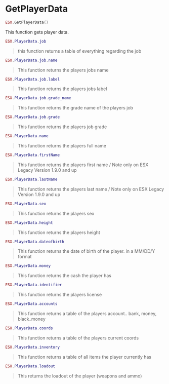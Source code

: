 # GetPlayerData

```lua
ESX.GetPlayerData()
```

This function gets player data.


```lua
ESX.PlayerData.job
```

> this function returns a table of everything regarding the job

```lua 
ESX.PlayerData.job.name
```

> This function returns the players jobs name

```lua 
ESX.PlayerData.job.label
```

> This function returns the players jobs label

```lua
ESX.PlayerData.job.grade_name
```

> This function returns the grade name of the players job

```lua
ESX.PlayerData.job.grade
```

> This function returns the players job grade

```lua 
ESX.PlayerData.name
```

> This function returns the players full name

```lua
ESX.PlayerData.firstName
```

> This function returns the players first name / Note only on ESX Legacy Version 1.9.0 and up

```lua
ESX.PlayerData.lastName
```

> This function returns the players last name / Note only on ESX Legacy Version 1.9.0 and up

```lua 
ESX.PlayerData.sex
```

> This function returns the players sex

```lua
ESX.PlayerData.height
```

> This function returns the players height

```lua
ESX.PlayerData.dateofbirth 
```

> This function returns the date of birth of the player. in a MM/DD/Y format


```lua
ESX.PlayerData.money
```

> This function returns the cash the player has

```lua
ESX.PlayerData.identifier
```

> This function returns the players license

```lua
ESX.PlayerData.accounts
```

> This function returns a table of the players account.. bank, money, black_money

```lua
ESX.PlayerData.coords 
```

> This function returns a table of the players current coords

```lua
ESX.PlayerData.inventory
```

> This function returns a table of all items the player currently has

```lua
ESX.PlayerData.loadout
```

> This returns the loadout of the player (weapons and ammo)


